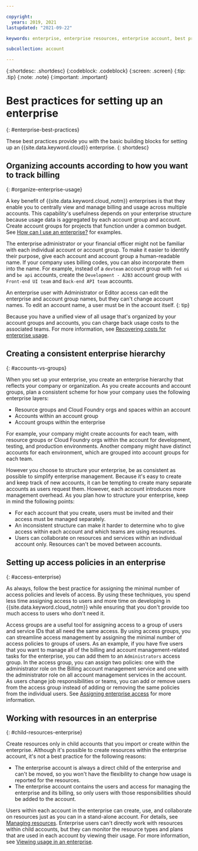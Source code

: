 ```yaml
---

copyright:
  years: 2019, 2021
lastupdated: "2021-09-22"

keywords: enterprise, enterprise resources, enterprise account, best practices, setting up an enterprise

subcollection: account

---
```


{:shortdesc: .shortdesc}
{:codeblock: .codeblock}
{:screen: .screen}
{:tip: .tip}
{:note: .note}
{:important: .important}


# Best practices for setting up an enterprise
{: #enterprise-best-practices}

These best practices provide you with the basic building blocks for setting up an {{site.data.keyword.cloud}} enterprise.
{: shortdesc}

## Organizing accounts according to how you want to track billing
{: #organize-enterprise-usage}

A key benefit of {{site.data.keyword.cloud_notm}} enterprises is that they enable you to centrally view and manage billing and usage across multiple accounts. This capability's usefulness depends on your enterprise structure because usage data is aggregated by each account group and account. Create account groups for projects that function under a common budget. See [How can I use an enterprise?](/docs/account?topic=account-what-is-enterprise#enterprise-use-cases) for examples.

The enterprise administrator or your financial officer might not be familiar with each individual account or account group. To make it easier to identify their purpose, give each account and account group a human-readable name. If your company uses billing codes, you can also incorporate them into the name. For example, instead of a `devteam` account group with `fed ui` and `be api` accounts, create the `Development - A2B3` account group with `Front-end UI team` and `Back-end API team` accounts.

An enterprise user with Administrator or Editor access can edit the enterprise and account group names, but they can't change account names. To edit an account name, a user must be in the account itself.
{: tip}

Because you have a unified view of all usage that's organized by your account groups and accounts, you can charge back usage costs to the associated teams. For more information, see [Recovering costs for enterprise usage](/docs/billing-usage?topic=billing-usage-enterprise-usage#enterprise-cost-recovery).

## Creating a consistent enterprise hierarchy
{: #accounts-vs-groups}

When you set up your enterprise, you create an enterprise hierarchy that reflects your company or organization. As you create accounts and account groups, plan a consistent scheme for how your company uses the following enterprise layers:
- Resource groups and Cloud Foundry orgs and spaces within an account
- Accounts within an account group
- Account groups within the enterprise

For example, your company might create accounts for each team, with resource groups or Cloud Foundry orgs within the account for development, testing, and production environments. Another company might have distinct accounts for each environment, which are grouped into account groups for each team.

However you choose to structure your enterprise, be as consistent as possible to simplify enterprise management. Because it's easy to create and keep track of new accounts, it can be tempting to create many separate accounts as users request them. However, each account introduces more management overhead. As you plan how to structure your enterprise, keep in mind the following points:
- For each account that you create, users must be invited and their access must be managed separately.
- An inconsistent structure can make it harder to determine who to give access within each account and which teams are using resources.
- Users can collaborate on resources and services within an individual account only. Resources can't be moved between accounts.

## Setting up access policies in an enterprise
{: #access-enterprise}

As always, follow the best practice for assigning the minimal number of access policies and levels of access. By using these techniques, you spend less time assigning access to users and more time on developing in {{site.data.keyword.cloud_notm}} while ensuring that you don't provide too much access to users who don't need it.

Access groups are a useful tool for assigning access to a group of users and service IDs that all need the same access. By using access groups, you can streamline access management by assigning the minimal number of access policies to groups of users. As an example, if you have five users that you want to manage all of the billing and account management-related tasks for the enterprise, you can add them to an `Administrators` access group. In the access group, you can assign two policies: one with the administrator role on the Billing account management service and one with the administrator role on all account management services in the account. As users change job responsibilities or teams, you can add or remove users from the access group instead of adding or removing the same policies from the individual users. See [Assigning enterprise access](/docs/account?topic=account-assign-access-enterprise) for more information.

## Working with resources in an enterprise
{: #child-resources-enterprise}

Create resources only in child accounts that you import or create within the enterprise. Although it's possible to create resources within the enterprise account, it's not a best practice for the following reasons:

- The enterprise account is always a direct child of the enterprise and can't be moved, so you won't have the flexibility to change how usage is reported for the resources.
- The enterprise account contains the users and access for managing the enterprise and its billing, so only users with those responsibilities should be added to the account.

Users within each account in the enterprise can create, use, and collaborate on resources just as you can in a stand-alone account. For details, see [Managing resources](/docs/account?topic=account-manage_resource). Enterprise users can't directly work with resources within child accounts, but they can monitor the resource types and plans that are used in each account by viewing their usage. For more information, see [Viewing usage in an enterprise](/docs/billing-usage?topic=billing-usage-enterprise-usage).


